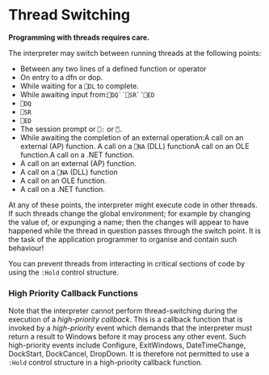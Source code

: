 # Thread Switching

**Programming with threads requires care.**

The interpreter may switch between running threads at the following points:

- Between any two lines of a defined  function or operator
- On entry to a dfn or dop.
- While waiting for a `⎕DL` to complete.
- While awaiting input from:`⎕DQ``⎕SR``⎕ED`
- `⎕DQ`
- `⎕SR`
- `⎕ED`
- The session prompt or `⎕:` or `⍞.`
- While awaiting the completion of an external operation:A call on an external (AP) function. A call on a `⎕NA` (DLL) functionA call on an OLE function.A call on a .NET function.
- A call on an external (AP) function.
- A call on a `⎕NA` (DLL) function
- A call on an OLE function.
- A call on a .NET function.

At any of these points, the interpreter might execute code in other threads. If such threads change the global environment; for example by changing the value of, or expunging a name; then the changes will appear to have happened while the thread in question passes through the switch point. It is the task of the application programmer to organise and contain such behaviour!

You can prevent threads from interacting in critical sections of code by using the `:Hold` control structure.

### High Priority Callback Functions

Note that the interpreter cannot perform thread-switching during the execution of a *high-priority callback*. This is a callback function that is invoked by a *high-priority* event which demands that the interpreter must return a result to Windows before it may process any other event. Such high-priority events include Configure, ExitWindows, DateTimeChange, DockStart, DockCancel, DropDown. It is therefore not permitted to use a `:Hold` control structure in a high-priority callback function.
